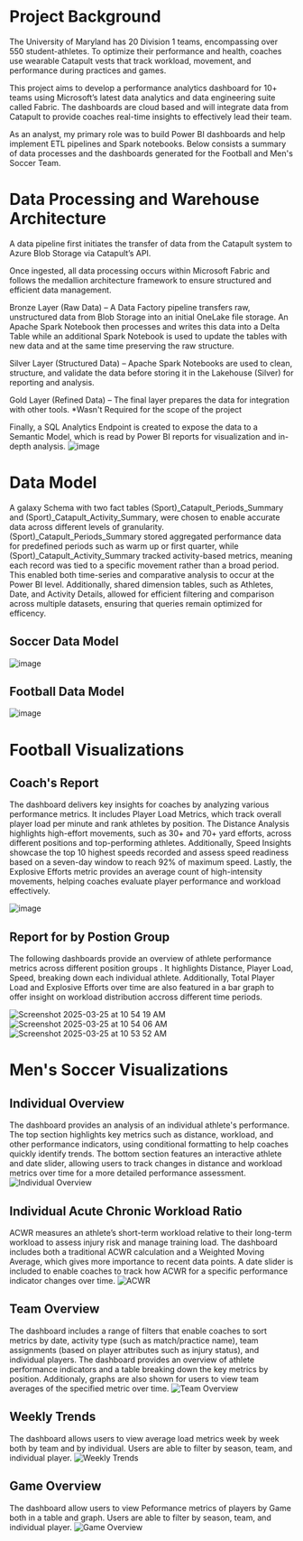 # Project Background
The University of Maryland has 20 Division 1 teams, encompassing over 550 student-athletes. To optimize their performance and health, coaches use wearable Catapult vests that track workload, movement, and performance during practices and games.

This project aims to develop a performance analytics dashboard for 10+ teams using Microsoft’s latest data analytics and data engineering suite called Fabric. The dashboards are cloud based and will integrate data from Catapult to provide coaches real-time insights to effectively lead their team.

As an analyst, my primary role was to build Power BI dashboards and help implement ETL pipelines and Spark notebooks. Below consists a summary of data processes and the dashboards generated for the Football and Men's Soccer Team.

# Data Processing and Warehouse Architecture
A data pipeline first initiates the transfer of data from the Catapult system to Azure Blob Storage via Catapult’s API.

Once ingested, all data processing occurs within Microsoft Fabric and follows the medallion architecture framework to ensure structured and efficient data management.

Bronze Layer (Raw Data) – A Data Factory pipeline transfers raw, unstructured data from Blob Storage into an initial OneLake file storage. An Apache Spark Notebook then processes and writes this data into a Delta Table while an additional Spark Notebook is used to update the tables with new data and at the same time preserving the raw structure.

Silver Layer (Structured Data) – Apache Spark Notebooks are used to clean, structure, and validate the data before storing it in the Lakehouse (Silver) for reporting and analysis.

Gold Layer (Refined Data) – The final layer prepares the data for integration with other tools. *Wasn't Required for the scope of the project

Finally, a SQL Analytics Endpoint is created to expose the data to a Semantic Model, which is read by Power BI reports for visualization and in-depth analysis.
![image](https://github.com/user-attachments/assets/fd0b18b9-ce0f-485e-ba95-b1c9bf717dec)

# Data Model
A galaxy Schema with two fact tables (Sport)_Catapult_Periods_Summary and (Sport)_Catapult_Activity_Summary, were chosen to enable accurate data across different levels of granularity. (Sport)_Catapult_Periods_Summary stored aggregated performance data for predefined periods such as warm up or first quarter, while (Sport)_Catapult_Activity_Summary tracked activity-based metrics, meaning each record was tied to a specific movement rather than a broad period. This enabled both time-series and comparative analysis to occur at the Power BI level. Additionally, shared dimension tables, such as Athletes, Date, and Activity Details, allowed for efficient filtering and comparison across multiple datasets, ensuring that queries remain optimized for efficency. 

## Soccer Data Model
![image](https://github.com/user-attachments/assets/289cc0e0-2e20-41a5-99a1-fa5bdb6a21f9)
## Football Data Model
![image](https://github.com/user-attachments/assets/d4c6f7ac-796b-49d5-a553-399579ebc417)


# Football Visualizations

## Coach's Report
The dashboard delivers key insights for coaches by analyzing various performance metrics. It includes Player Load Metrics, which track overall player load per minute and rank athletes by position. The Distance Analysis highlights high-effort movements, such as 30+ and 70+ yard efforts, across different positions and top-performing athletes. Additionally, Speed Insights showcase the top 10 highest speeds recorded and assess speed readiness based on a seven-day window to reach 92% of maximum speed. Lastly, the Explosive Efforts metric provides an average count of high-intensity movements, helping coaches evaluate player performance and workload effectively.

![image](https://github.com/user-attachments/assets/1031618d-4beb-43b8-a576-1acae09cb16c)

## Report for by Postion Group
The following dashboards provide an overview of athlete performance metrics across different position groups . It highlights Distance, Player Load, Speed, breaking down each individual athlete. Additionally, Total Player Load and Explosive Efforts over time are also featured in a bar graph to offer insight on workload distribution accross different time periods. 

![Screenshot 2025-03-25 at 10 54 19 AM](https://github.com/user-attachments/assets/b1cdba40-2cee-4f09-ac6e-26b44e5599ab)
![Screenshot 2025-03-25 at 10 54 06 AM](https://github.com/user-attachments/assets/a23f0d13-d520-432f-a58d-f6211a376162)
![Screenshot 2025-03-25 at 10 53 52 AM](https://github.com/user-attachments/assets/e9b6795d-04ac-459a-af96-289acc51bae0)

# Men's Soccer Visualizations

## Individual Overview
The dashboard provides an analysis of an individual athlete's performance. The top section highlights key metrics such as distance, workload, and other performance indicators, using conditional formatting to help coaches quickly identify trends. The bottom section features an interactive athlete and date slider, allowing users to track changes in distance and workload metrics over time for a more detailed performance assessment.
![Individual Overview](https://github.com/user-attachments/assets/0162050f-1cf5-41a9-9087-d8bd1cc66e90)
## Individual Acute Chronic Workload Ratio
ACWR measures an athlete’s short-term workload relative to their long-term workload to assess injury risk and manage training load. The dashboard includes both a traditional ACWR calculation and a Weighted Moving Average, which gives more importance to recent data points. A date slider is included to enable coaches to track how ACWR for a specific performance indicator changes over time.
![ACWR](https://github.com/user-attachments/assets/292d2334-d225-411f-9bbf-bf2dfffa690c)
## Team Overview
The dashboard includes a range of filters that enable coaches to sort metrics by date, activity type (such as match/practice name), team assignments (based on player attributes such as injury status), and individual players. The dashboard provides an overview of athlete performance indicators and a table breaking down the key metrics by position. Additionaly, graphs are also shown for users to view team averages of the specified metric over time. 
![Team Overview](https://github.com/user-attachments/assets/bc8e880b-8861-4138-b94f-281167849787)
## Weekly Trends
The dashboard allows users to view average load metrics week by week both by team and by individual. Users are able to filter by season, team, and individual player.
![Weekly Trends](https://github.com/user-attachments/assets/a1a2a712-661b-4aba-b8ee-4b2eb224ccf1)
## Game Overview
The dashboard allow users to view Peformance metrics of players by Game both in a table and graph. Users are able to filter by season, team, and individual player. 
![Game Overview](https://github.com/user-attachments/assets/ad8fb543-c999-4be8-8bee-d60e06eb8f6f)









